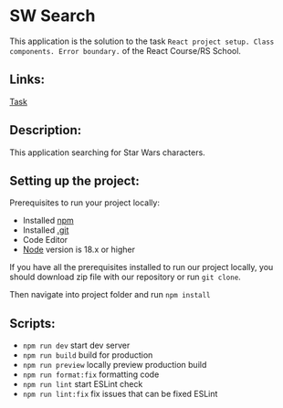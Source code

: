 # SW Search

This application is the solution to the task `React project setup. Class components. Error boundary.` of the React Course/RS School.

## Links:

[Task](https://github.com/rolling-scopes-school/tasks/blob/master/react/modules/tasks/class-components.md)

## Description:

This application searching for Star Wars characters.

## Setting up the project:

Prerequisites to run your project locally:

- Installed [npm](https://www.npmjs.com/)
- Installed [.git](https://git-scm.com/)
- Code Editor
- [Node](https://nodejs.org/en) version is 18.x or higher

If you have all the prerequisites installed to run our project locally, you should download zip file with our repository or run `git clone`.

Then navigate into project folder and run `npm install`

## Scripts:

- `npm run dev` start dev server
- `npm run build` build for production
- `npm run preview` locally preview production build
- `npm run format:fix` formatting code
- `npm run lint` start ESLint check
- `npm run lint:fix` fix issues that can be fixed ESLint
